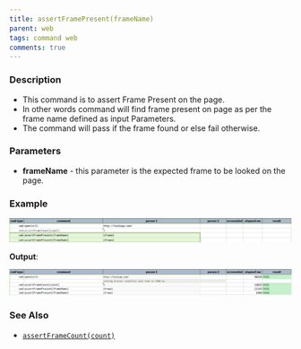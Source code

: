```yaml
---
title: assertFramePresent(frameName)
parent: web
tags: command web
comments: true
---
```



### Description

- This command is to assert Frame Present on the page.
- In other words command will find frame present on page as per the frame name defined as input Parameters.
- The command will pass if the frame found or else fail otherwise.

### Parameters

- **frameName** - this parameter is the expected frame to be looked on the page.

### Example

![](image/assertFramePresent_01.png)

**Output**:<br/>

![](image/assertFramePresent_02.png)

### See Also

- [`assertFrameCount(count)`](assertFrameCount(count).html)